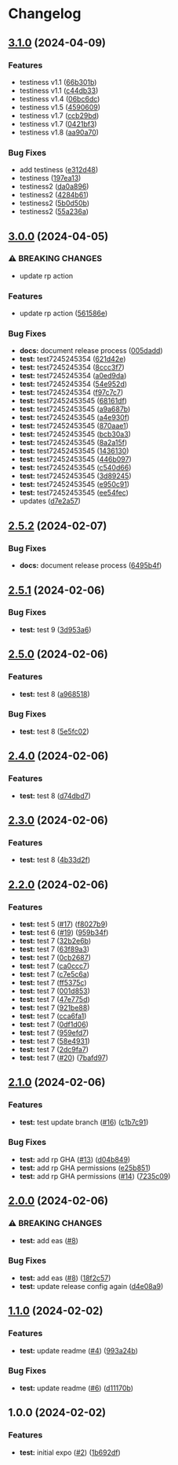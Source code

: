 # Changelog

## [3.1.0](https://github.com/dailywraith/rptest/compare/rptest-v3.0.0...rptest-v3.1.0) (2024-04-09)


### Features

* testiness v1.1 ([66b301b](https://github.com/dailywraith/rptest/commit/66b301bb79743683cee4449a6e919430ce48918e))
* testiness v1.1 ([c44db33](https://github.com/dailywraith/rptest/commit/c44db33348b75b4ef9183ee0e9bf28cf4363cbaf))
* testiness v1.4 ([06bc6dc](https://github.com/dailywraith/rptest/commit/06bc6dc62bead13556ce1e4c5533d4942022d7f6))
* testiness v1.5 ([4590609](https://github.com/dailywraith/rptest/commit/45906099d75c5089512d1aa383788212c4eb6272))
* testiness v1.7 ([ccb29bd](https://github.com/dailywraith/rptest/commit/ccb29bd20b1443b9a756e5acbf9241c500e981c1))
* testiness v1.7 ([0421bf3](https://github.com/dailywraith/rptest/commit/0421bf3a079a1259b413ef7ce6bfa69a95fd440b))
* testiness v1.8 ([aa90a70](https://github.com/dailywraith/rptest/commit/aa90a70974ccd86a6a0ce038dda9786ea3018c41))


### Bug Fixes

* add testiness ([e312d48](https://github.com/dailywraith/rptest/commit/e312d480097db1ca631c47e4d3983dc36c8d42ac))
* testiness ([197ea13](https://github.com/dailywraith/rptest/commit/197ea133360f3387a37b82ad30815f16a889a821))
* testiness2 ([da0a896](https://github.com/dailywraith/rptest/commit/da0a896447efd159fc55b7104ba76d0762a2e057))
* testiness2 ([4284b61](https://github.com/dailywraith/rptest/commit/4284b619bd238b9dbb9b1c5d31db20636cdf3b68))
* testiness2 ([5b0d50b](https://github.com/dailywraith/rptest/commit/5b0d50bdb5280770408dfd767aefa7866235fb0d))
* testiness2 ([55a236a](https://github.com/dailywraith/rptest/commit/55a236a5f814548aaf023bf84bd1e8e817b49f08))

## [3.0.0](https://github.com/dailywraith/rptest/compare/rptest-v2.5.2...rptest-v3.0.0) (2024-04-05)


### ⚠ BREAKING CHANGES

* update rp action

### Features

* update rp action ([561586e](https://github.com/dailywraith/rptest/commit/561586eadc5d3254a3de1d93890bd501af9559b9))


### Bug Fixes

* **docs:** document release process ([005dadd](https://github.com/dailywraith/rptest/commit/005dadd991a71efd37b0c2a5f68e82acda37b6d8))
* **test:** test7245245354 ([621d42e](https://github.com/dailywraith/rptest/commit/621d42eabb84368aeb596678828e60da90cb7d1b))
* **test:** test7245245354 ([8ccc3f7](https://github.com/dailywraith/rptest/commit/8ccc3f75e92a91af17ecc2fdd06411d2161b2f97))
* **test:** test7245245354 ([a0ed9da](https://github.com/dailywraith/rptest/commit/a0ed9da1106193c823f0c6a67180731257072f77))
* **test:** test7245245354 ([54e952d](https://github.com/dailywraith/rptest/commit/54e952dfdfb46137199104ca96cd533efa39f9e9))
* **test:** test7245245354 ([f97c7c7](https://github.com/dailywraith/rptest/commit/f97c7c7ff535fac610b8762b49d7a1062b6df2a8))
* **test:** test72452453545 ([68161df](https://github.com/dailywraith/rptest/commit/68161dfc98f57cda21a0bdd039bfb54b301a2b93))
* **test:** test72452453545 ([a9a687b](https://github.com/dailywraith/rptest/commit/a9a687bb1fe928fc7ab43f80b6ab89688514d539))
* **test:** test72452453545 ([a4e930f](https://github.com/dailywraith/rptest/commit/a4e930f19ed76f4eb4eef5e94ae6a4dab4e69747))
* **test:** test72452453545 ([870aae1](https://github.com/dailywraith/rptest/commit/870aae1cd2c260768bc900dc3af243846ebe5efc))
* **test:** test72452453545 ([bcb30a3](https://github.com/dailywraith/rptest/commit/bcb30a36db8018b01cafd06794ede9574cd4f92f))
* **test:** test72452453545 ([8a2a15f](https://github.com/dailywraith/rptest/commit/8a2a15f3a180fd9abc62f69cd98b60c202048f32))
* **test:** test72452453545 ([1436130](https://github.com/dailywraith/rptest/commit/143613082a78e9c4f8dfe97117242c565b0ccb04))
* **test:** test72452453545 ([446b097](https://github.com/dailywraith/rptest/commit/446b0978a1331d25a10dd54b7dd5b18eba4fa1ae))
* **test:** test72452453545 ([c540d66](https://github.com/dailywraith/rptest/commit/c540d66b3fc23f23940b3982878198def654f561))
* **test:** test72452453545 ([3d89245](https://github.com/dailywraith/rptest/commit/3d89245c46ab041bc3140c6191021cd75731904b))
* **test:** test72452453545 ([e950c91](https://github.com/dailywraith/rptest/commit/e950c91c78290de420357b3405ec40a01cd039eb))
* **test:** test72452453545 ([ee54fec](https://github.com/dailywraith/rptest/commit/ee54fec76e0299dc32e7305fdb14d63ab332f189))
* updates ([d7e2a57](https://github.com/dailywraith/rptest/commit/d7e2a579a5b1c8eaa5fb304f88632c57a7581672))

## [2.5.2](https://github.com/dailywraith/rptest/compare/rptest-v2.5.1...rptest-v2.5.2) (2024-02-07)


### Bug Fixes

* **docs:** document release process ([6495b4f](https://github.com/dailywraith/rptest/commit/6495b4f0e0b794b4c5583bbf00a8862a2b271f6e))

## [2.5.1](https://github.com/dailywraith/rptest/compare/rptest-v2.5.0...rptest-v2.5.1) (2024-02-06)


### Bug Fixes

* **test:** test 9 ([3d953a6](https://github.com/dailywraith/rptest/commit/3d953a6fd2268d7a03b42fa96b1acbd6f2b6c7b0))

## [2.5.0](https://github.com/dailywraith/rptest/compare/rptest-v2.4.0...rptest-v2.5.0) (2024-02-06)


### Features

* **test:** test 8 ([a968518](https://github.com/dailywraith/rptest/commit/a968518bc2dcfdfee82600e18ab294707095d84d))


### Bug Fixes

* **test:** test 8 ([5e5fc02](https://github.com/dailywraith/rptest/commit/5e5fc0257aa3cf14c3d4ae4e3a728a5110ce22f2))

## [2.4.0](https://github.com/dailywraith/rptest/compare/rptest-v2.3.0...rptest-v2.4.0) (2024-02-06)


### Features

* **test:** test 8 ([d74dbd7](https://github.com/dailywraith/rptest/commit/d74dbd7a93f3631aa44505f1b3e553b5ac54582f))

## [2.3.0](https://github.com/dailywraith/rptest/compare/rptest-v2.2.0...rptest-v2.3.0) (2024-02-06)


### Features

* **test:** test 8 ([4b33d2f](https://github.com/dailywraith/rptest/commit/4b33d2f209d0eded5d0b659f5e192e415f70cc6f))

## [2.2.0](https://github.com/dailywraith/rptest/compare/rptest-v2.1.0...rptest-v2.2.0) (2024-02-06)


### Features

* **test:** test 5 ([#17](https://github.com/dailywraith/rptest/issues/17)) ([f8027b9](https://github.com/dailywraith/rptest/commit/f8027b980176f0a1e858ae4b01e0e3bb4d4c0800))
* **test:** test 6 ([#19](https://github.com/dailywraith/rptest/issues/19)) ([959b34f](https://github.com/dailywraith/rptest/commit/959b34f7eaba61667b30e39586af47f7a8cadd4f))
* **test:** test 7 ([32b2e6b](https://github.com/dailywraith/rptest/commit/32b2e6b39ad555493eb1d39c217005501fb7ec46))
* **test:** test 7 ([63f89a3](https://github.com/dailywraith/rptest/commit/63f89a3772930c3776c81301a2772fc4b288c22a))
* **test:** test 7 ([0cb2687](https://github.com/dailywraith/rptest/commit/0cb26870adbfba46c7cb89096c6650fb60abe795))
* **test:** test 7 ([ca0ccc7](https://github.com/dailywraith/rptest/commit/ca0ccc7639e68c1c88cd12b258d359d7be19612e))
* **test:** test 7 ([c7e5c6a](https://github.com/dailywraith/rptest/commit/c7e5c6a153fc678e6be623da3660c1b6074eb310))
* **test:** test 7 ([ff5375c](https://github.com/dailywraith/rptest/commit/ff5375c51eb22e469325a35d0be39fec50607171))
* **test:** test 7 ([001d853](https://github.com/dailywraith/rptest/commit/001d8537bf3a71263559aa7df965080112cb18b6))
* **test:** test 7 ([47e775d](https://github.com/dailywraith/rptest/commit/47e775d985e14d1e6a9473a1490ac4583d54b100))
* **test:** test 7 ([921be88](https://github.com/dailywraith/rptest/commit/921be8848cb1b6c2472c62f6b8b54aa7f89ba17e))
* **test:** test 7 ([cca6fa1](https://github.com/dailywraith/rptest/commit/cca6fa1a0f589cdfea102f923bac3d80266f0530))
* **test:** test 7 ([0df1d06](https://github.com/dailywraith/rptest/commit/0df1d062aa682e4b2739dfb384023d9a4d48650c))
* **test:** test 7 ([959efd7](https://github.com/dailywraith/rptest/commit/959efd742ff33ecc780eaad405a5caf3d94f962c))
* **test:** test 7 ([58e4931](https://github.com/dailywraith/rptest/commit/58e493199c483babf92cd07427e252cf85dafb4f))
* **test:** test 7 ([2dc9fa7](https://github.com/dailywraith/rptest/commit/2dc9fa7270459678ab8b162dccae0db470957e68))
* **test:** test 7 ([#20](https://github.com/dailywraith/rptest/issues/20)) ([7bafd97](https://github.com/dailywraith/rptest/commit/7bafd976b216899281cd468abc79523861502e2a))

## [2.1.0](https://github.com/dailywraith/rptest/compare/rptest-v2.0.0...rptest-v2.1.0) (2024-02-06)


### Features

* **test:** test update branch ([#16](https://github.com/dailywraith/rptest/issues/16)) ([c1b7c91](https://github.com/dailywraith/rptest/commit/c1b7c91be1c5443b886df1bac7f8ffa55ee3f763))


### Bug Fixes

* **test:** add rp GHA ([#13](https://github.com/dailywraith/rptest/issues/13)) ([d04b849](https://github.com/dailywraith/rptest/commit/d04b8499c56462d09c067496bf974d8ea0def46d))
* **test:** add rp GHA permissions ([e25b851](https://github.com/dailywraith/rptest/commit/e25b851b34fd0482783c0de331a8ff731e6ad632))
* **test:** add rp GHA permissions ([#14](https://github.com/dailywraith/rptest/issues/14)) ([7235c09](https://github.com/dailywraith/rptest/commit/7235c0938966c5c42d6d8e428bade635b31c8213))

## [2.0.0](https://github.com/dailywraith/rptest/compare/rptest-v1.1.0...rptest-v2.0.0) (2024-02-06)


### ⚠ BREAKING CHANGES

* **test:** add eas ([#8](https://github.com/dailywraith/rptest/issues/8))

### Bug Fixes

* **test:** add eas ([#8](https://github.com/dailywraith/rptest/issues/8)) ([18f2c57](https://github.com/dailywraith/rptest/commit/18f2c571d95e2a1d9fcb6cc8291f30321b52f8aa))
* **test:** update release config again ([d4e08a9](https://github.com/dailywraith/rptest/commit/d4e08a95a18957f25723916e47bfad80cf1e717b))

## [1.1.0](https://github.com/dailywraith/rptest/compare/rptest-v1.0.0...rptest-v1.1.0) (2024-02-02)


### Features

* **test:** update readme ([#4](https://github.com/dailywraith/rptest/issues/4)) ([993a24b](https://github.com/dailywraith/rptest/commit/993a24b38db19cef436bb7cc1a9bbaa308edcfab))


### Bug Fixes

* **test:** update readme ([#6](https://github.com/dailywraith/rptest/issues/6)) ([d11170b](https://github.com/dailywraith/rptest/commit/d11170b3c184d46ed9d91c678833eef4ce7edb86))

## 1.0.0 (2024-02-02)


### Features

* **test:** initial expo ([#2](https://github.com/dailywraith/rptest/issues/2)) ([1b692df](https://github.com/dailywraith/rptest/commit/1b692df3803dd912670ded63e006198151f026a4))
